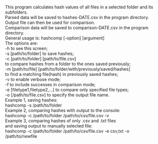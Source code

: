 This program calculates hash values of all files in a selected folder and its subfolders.  
Parsed data will be saved to hashes-DATE.csv in the program directory.  
Output file can then be used for comparison.  
Comparison data will be saved to comparison-DATE.csv in the program directory.  
General usage is: hashcomp [-option] [argument]  
The options are:  
-h to see this screen;  
-s [path/to/folder] to save hashes;  
-c [path/to/folder] [path/to/file.csv]  
to compare hashes from a folder to the ones saved previously;  
-m [path/to/file] [path/to/folder/with/previously/saved/hashes]  
to find a matching file(hash) in previously saved hashes;  
-v to enable verbose mode;  
-f to include successes in comparison mode;  
-e [filetype1,filetype2,...] to compare only specified file types;  
-o [/path/to/file.csv] to specify the output file name.  
Example 1, saving hashes:  
hashcomp -s /path/to/folder  
Example 2, comparing hashes with output to the console:  
hashcomp -c /path/to/folder /path/to/csv/file.csv -v  
Example 3, comparing hashes of only .csv and .txt files  
and saving output to manually selected file:  
hashcomp -c /path/to/folder /path/to/csv/file.csv -e csv,txt -o /path/to/newfile  